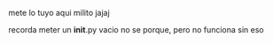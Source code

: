 mete lo tuyo aqui milito jajaj

recorda meter un __init__.py vacio no se porque, pero no funciona sin eso